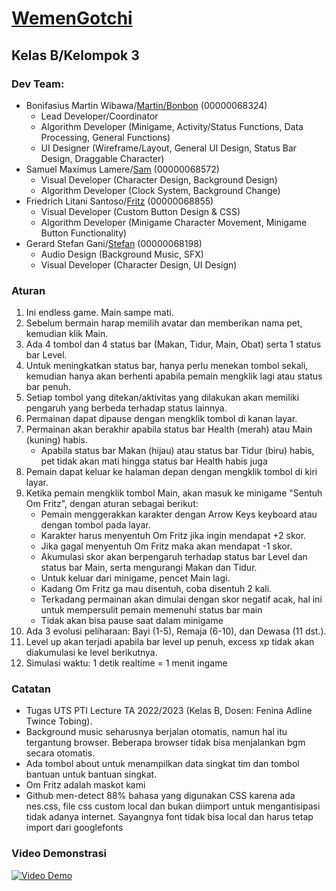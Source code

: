 # [WemenGotchi](https://github.com/pemujakentang/UMNGotchi)
## Kelas B/Kelompok 3

### Dev Team:
- Bonifasius Martin Wibawa/[Martin/Bonbon](https://github.com/pemujakentang) (00000068324)
    - Lead Developer/Coordinator
    - Algorithm Developer (Minigame, Activity/Status Functions, Data Processing, General Functions)
    - UI Designer (Wireframe/Layout, General UI Design, Status Bar Design, Draggable Character)
- Samuel Maximus Lamere/[Sam](https://github.com/SamuelMaxs)  (00000068572)
    - Visual Developer (Character Design, Background Design)
    - Algorithm Developer (Clock System, Background Change)
- Friedrich Litani Santoso/[Fritz](https://github.com/Friedrich19) (00000068855)
    - Visual Developer (Custom Button Design & CSS)
    - Algorithm Developer (Minigame Character Movement, Minigame Button Functionality)
- Gerard Stefan Gani/[Stefan](https://github.com/thestrixy) (00000068198)
    - Audio Design (Background Music, SFX)
    - Visual Developer (Character Design, UI Design)

### Aturan
1. Ini endless game. Main sampe mati.
2. Sebelum bermain harap memilih avatar dan memberikan nama pet, kemudian klik Main.
3. Ada 4 tombol dan 4 status bar (Makan, Tidur, Main, Obat) serta 1 status bar Level.
4. Untuk meningkatkan status bar, hanya perlu menekan tombol sekali, kemudian hanya akan berhenti apabila pemain mengklik lagi atau status bar penuh.
5. Setiap tombol yang ditekan/aktivitas yang dilakukan akan memiliki pengaruh yang berbeda terhadap status lainnya.
6. Permainan dapat dipause dengan mengklik tombol di kanan layar.
7. Permainan akan berakhir apabila status bar Health (merah) atau Main (kuning) habis.
    - Apabila status bar Makan (hijau) atau status bar Tidur (biru) habis, pet tidak akan mati hingga status bar Health habis juga
8. Pemain dapat keluar ke halaman depan dengan mengklik tombol di kiri layar.
9. Ketika pemain mengklik tombol Main, akan masuk ke minigame "Sentuh Om Fritz", dengan aturan sebagai berikut:
    - Pemain menggerakkan karakter dengan Arrow Keys keyboard atau dengan tombol pada layar.
    - Karakter harus menyentuh Om Fritz jika ingin mendapat +2 skor.
    - Jika gagal menyentuh Om Fritz maka akan mendapat -1 skor.
    - Akumulasi skor akan berpengaruh terhadap status bar Level dan status bar Main, serta mengurangi Makan dan Tidur.
    - Untuk keluar dari minigame, pencet Main lagi.
    - Kadang Om Fritz ga mau disentuh, coba disentuh 2 kali.
    - Terkadang permainan akan dimulai dengan skor negatif acak, hal ini untuk mempersulit pemain memenuhi status bar main
    - Tidak akan bisa pause saat dalam minigame
10. Ada 3 evolusi peliharaan: Bayi (1-5), Remaja (6-10), dan Dewasa (11 dst.).
11. Level up akan terjadi apabila bar level up penuh, excess xp tidak akan diakumulasi ke level berikutnya.
12. Simulasi waktu: 1 detik realtime = 1 menit ingame

### Catatan
- Tugas UTS PTI Lecture TA 2022/2023 (Kelas B, Dosen: Fenina Adline Twince Tobing).
- Background music seharusnya berjalan otomatis, namun hal itu tergantung browser. Beberapa browser tidak bisa menjalankan bgm secara otomatis.
- Ada tombol about untuk menampilkan data singkat tim dan tombol bantuan untuk bantuan singkat.
- Om Fritz adalah maskot kami
- Github men-detect 88% bahasa yang digunakan CSS karena ada nes.css, file css custom local dan bukan diimport untuk mengantisipasi tidak adanya internet. Sayangnya font tidak bisa local dan harus tetap import dari googlefonts

### Video Demonstrasi
[![Video Demo](http://img.youtube.com/vi/ugV3NpNUeyk/0.jpg)](https://www.youtube.com/watch?v=ugV3NpNUeyk)
